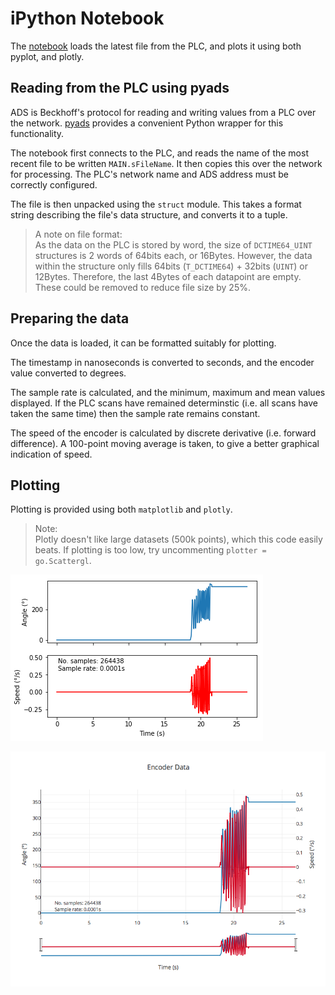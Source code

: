 # iPython Notebook
The [notebook](./BinaryPlotter.md) loads the latest file from the PLC, and plots it using both pyplot, and plotly.

## Reading from the PLC using pyads
ADS is Beckhoff's protocol for reading and writing values from a PLC over the network. [pyads](https://pyads.readthedocs.io/en/latest/index.html) provides a convenient Python wrapper for this functionality.

The notebook first connects to the PLC, and reads the name of the most recent file to be written `MAIN.sFileName`. 
It then copies this over the network for processing. 
The PLC's network name and ADS address must be correctly configured.

The file is then unpacked using the `struct` module. This takes a format string describing the file's data structure, and converts it to a tuple.

> A note on file format:  
> As the data on the PLC is stored by word, the size of `DCTIME64_UINT` structures is 2 words of 64bits each, or 16Bytes.
> However, the data within the structure only fills 64bits (`T_DCTIME64`) + 32bits (`UINT`) or 12Bytes.
> Therefore, the last 4Bytes of each datapoint are empty. These could be removed to reduce file size by 25%.

 ## Preparing the data
 Once the data is loaded, it can be formatted suitably for plotting.

 The timestamp in nanoseconds is converted to seconds, and the encoder value converted to degrees.

 The sample rate is calculated, and the minimum, maximum and mean values displayed. 
 If the PLC scans have remained determinstic (i.e. all scans have taken the same time) then the sample rate remains constant.

 The speed of the encoder is calculated by discrete derivative (i.e. forward difference). 
 A 100-point moving average is taken, to give a better graphical indication of speed.

 ## Plotting
 Plotting is provided using both `matplotlib` and `plotly`.

> Note:  
> Plotly doesn't like large datasets (500k points), which this code easily beats. 
> If plotting is too low, try uncommenting `plotter = go.Scattergl`.

![matplotlib](.\matplotlib.png)

[![Plotly graph](./plotly.png)](https://plot.ly/~jelmerstfc/14)
